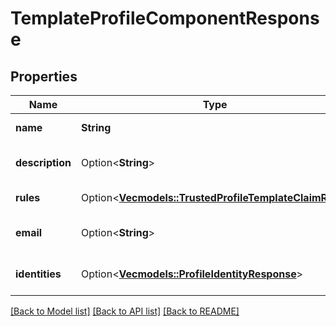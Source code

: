 # TemplateProfileComponentResponse

## Properties

Name | Type | Description | Notes
------------ | ------------- | ------------- | -------------
**name** | **String** | Name of the Profile | 
**description** | Option<**String**> | Description of the Profile | [optional]
**rules** | Option<[**Vec<models::TrustedProfileTemplateClaimRule>**](TrustedProfileTemplateClaimRule.md)> | Rules for the Profile | [optional]
**email** | Option<**String**> | Email of the trusted profile | [optional]
**identities** | Option<[**Vec<models::ProfileIdentityResponse>**](ProfileIdentityResponse.md)> | Identities for the Profile | [optional]

[[Back to Model list]](../README.md#documentation-for-models) [[Back to API list]](../README.md#documentation-for-api-endpoints) [[Back to README]](../README.md)



